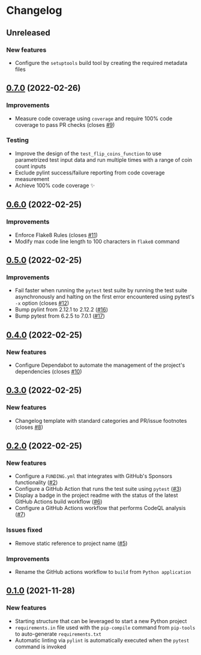 # Changelog

## Unreleased

### New features

* Configure the `setuptools` build tool by creating the required metadata files

## [0.7.0](https://github.com/viperior/python-project-template/tree/v0.7.0) (2022-02-26)

### Improvements

* Measure code coverage using `coverage` and require 100% code coverage to pass PR checks (closes [#9][i9])

### Testing

* Improve the design of the `test_flip_coins_function` to use parametrized test input data and run multiple times with a range of coin count inputs
* Exclude pylint success/failure reporting from code coverage measurement
* Achieve 100% code coverage ✨

[i9]: https://github.com/viperior/python-project-template/issues/9

## [0.6.0](https://github.com/viperior/python-project-template/tree/v0.6.0) (2022-02-25)

### Improvements

* Enforce Flake8 Rules (closes [#11][i11])
* Modify max code line length to 100 characters in `flake8` command

[i11]: https://github.com/viperior/python-project-template/issues/11

## [0.5.0](https://github.com/viperior/python-project-template/tree/v0.5.0) (2022-02-25)

### Improvements

* Fail faster when running the `pytest` test suite by running the test suite asynchronously and halting on the first error encountered using pytest's `-x` option (closes [#12][i12])
* Bump pylint from 2.12.1 to 2.12.2 ([#16][p16])
* Bump pytest from 6.2.5 to 7.0.1 ([#17][p17])

[i12]: https://github.com/viperior/python-project-template/issues/12
[p16]: https://github.com/viperior/python-project-template/pull/16
[p17]: https://github.com/viperior/python-project-template/pull/17

## [0.4.0](https://github.com/viperior/python-project-template/tree/v0.4.0) (2022-02-25)

### New features

* Configure Dependabot to automate the management of the project's dependencies (closes [#10][i10])

[i10]: https://github.com/viperior/python-project-template/issues/10

## [0.3.0](https://github.com/viperior/python-project-template/tree/v0.3.0) (2022-02-25)

### New features

* Changelog template with standard categories and PR/issue footnotes (closes [#8][i8])

[i8]: https://github.com/viperior/python-project-template/issues/8

## [0.2.0](https://github.com/viperior/python-project-template/tree/v0.2.0) (2022-02-25)

### New features

* Configure a `FUNDING.yml` that integrates with GitHub's Sponsors functionality ([#2][p2])
* Configure a GitHub Action that runs the test suite using `pytest` ([#3][p3])
* Display a badge in the project readme with the status of the latest GitHub Actions build workflow ([#6][p6])
* Configure a GitHub Actions workflow that performs CodeQL analysis ([#7][p7])

### Issues fixed

* Remove static reference to project name ([#5][p5])

### Improvements

* Rename the GitHub actions workflow to `build` from `Python application`

[p2]: https://github.com/viperior/python-project-template/pull/2
[p3]: https://github.com/viperior/python-project-template/pull/3
[p5]: https://github.com/viperior/python-project-template/pull/5
[p6]: https://github.com/viperior/python-project-template/pull/6
[p7]: https://github.com/viperior/python-project-template/pull/7

## [0.1.0](https://github.com/viperior/python-project-template/tree/v0.1.0) (2021-11-28)

### New features

* Starting structure that can be leveraged to start a new Python project
* `requirements.in` file used with the `pip-compile` command from `pip-tools` to auto-generate `requirements.txt`
* Automatic linting via `pylint` is automatically executed when the `pytest` command is invoked
